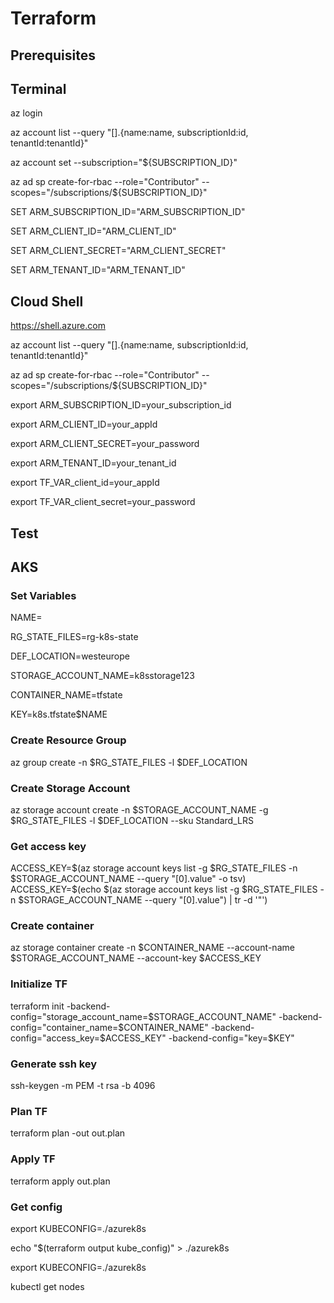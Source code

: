 # Terraform

## Prerequisites
## Terminal

az login

az account list --query "[].{name:name, subscriptionId:id, tenantId:tenantId}"

az account set --subscription="${SUBSCRIPTION_ID}"  

az ad sp create-for-rbac --role="Contributor" --scopes="/subscriptions/${SUBSCRIPTION_ID}"

SET ARM_SUBSCRIPTION_ID="ARM_SUBSCRIPTION_ID"

SET ARM_CLIENT_ID="ARM_CLIENT_ID"

SET ARM_CLIENT_SECRET="ARM_CLIENT_SECRET"

SET ARM_TENANT_ID="ARM_TENANT_ID"

## Cloud Shell

https://shell.azure.com

az account list --query "[].{name:name, subscriptionId:id, tenantId:tenantId}"

az ad sp create-for-rbac --role="Contributor" --scopes="/subscriptions/${SUBSCRIPTION_ID}"

export ARM_SUBSCRIPTION_ID=your_subscription_id

export ARM_CLIENT_ID=your_appId

export ARM_CLIENT_SECRET=your_password

export ARM_TENANT_ID=your_tenant_id

export TF_VAR_client_id=your_appId

export TF_VAR_client_secret=your_password


## Test

## AKS

### Set Variables
NAME=

RG_STATE_FILES=rg-k8s-state

DEF_LOCATION=westeurope

STORAGE_ACCOUNT_NAME=k8sstorage123

CONTAINER_NAME=tfstate

KEY=k8s.tfstate$NAME


### Create Resource Group

az group create -n $RG_STATE_FILES -l $DEF_LOCATION

### Create Storage Account
az storage account create -n $STORAGE_ACCOUNT_NAME -g $RG_STATE_FILES -l $DEF_LOCATION --sku Standard_LRS

### Get access key
ACCESS_KEY=$(az storage account keys list -g $RG_STATE_FILES -n $STORAGE_ACCOUNT_NAME --query "[0].value" -o tsv)
ACCESS_KEY=$(echo $(az storage account keys list -g $RG_STATE_FILES -n $STORAGE_ACCOUNT_NAME --query "[0].value") | tr -d '"')

### Create container
az storage container create -n $CONTAINER_NAME --account-name $STORAGE_ACCOUNT_NAME --account-key $ACCESS_KEY

### Initialize TF
terraform init -backend-config="storage_account_name=$STORAGE_ACCOUNT_NAME" -backend-config="container_name=$CONTAINER_NAME" -backend-config="access_key=$ACCESS_KEY" -backend-config="key=$KEY"

### Generate ssh key

ssh-keygen -m PEM -t rsa -b 4096

### Plan TF
terraform plan -out out.plan

### Apply TF
terraform apply out.plan

### Get config
export KUBECONFIG=./azurek8s

echo "$(terraform output kube_config)" > ./azurek8s

export KUBECONFIG=./azurek8s


kubectl get nodes